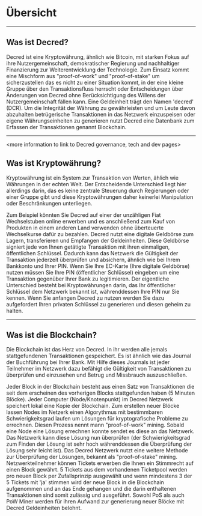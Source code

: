 # **Übersicht**

---

## <i class="fa icon-decred_symbol"></i> **Was ist Decred?**
Decred ist eine Kryptowährung, ähnlich wie Bitcoin, mit starken Fokus auf ihre Nutzergemeinschaft, demokratischer Regierung und nachhaltiger Finanzierung zur Weiterentwicklung der Technologie. Zum Einsatz kommt eine Mischform aus "proof-of-work" und "proof-of-stake" um sicherzustellen das es nicht zu einer Situation kommt, in der eine kleine Gruppe über den Transaktionsfluss herrscht oder Entscheidungen über Änderungen von Decred ohne Berücksichtigung des Willens der Nutzergemeinschaft fällen kann. Eine Geldeinheit trägt den Namen 'decred' (DCR). Um die Integrität der Währung zu gewährleisten und um Leute davon abzuhalten betrügerische Transaktionen in das Netzwerk einzuspeisen oder eigene Währungseinheiten zu generieren nutzt Decred eine Datenbank zum Erfassen der Transaktionen genannt Blockchain.

---

<more information to link to Decred governance, tech and dev pages>

## <i class="fa icon-cryptocurrency fa-lg"></i> **Was ist Kryptowährung?**
Kryptowährung ist ein System zur Transaktion von Werten, ählich wie Währungen in der echten Welt. Der Entscheidende Unterschied liegt hier allerdings darin, das es keine zentrale Steuerung durch Regierungen oder einer Gruppe gibt und diese Kryptowährungen daher keinerlei Manipulation oder Beschränkungen unterliegen.

Zum Beispiel könnten Sie Decred auf einer der unzähligen Fiat Wechselstuben online erwerben und es anschließend zum Kauf von Produkten in einem anderen Land verwenden ohne überteuerte Wechselkurse dafür zu bezahlen.
Decred nutzt eine digitale Geldbörse zum Lagern, transferieren und Empfangen der Geldeinheiten. Diese Geldbörse signiert jede von Ihnen getätigte Transaktion mit ihren einmaligen, öffentlichen Schlüssel. Dadurch kann das Netzwerk die Gültigkeit der Transaktion jederzeit überprüfen und absichern, ähnlich wie bei Ihrem Bankkonto und Ihrer PIN. Wenn Sie Ihre EC-Karte (Ihre digitale Geldbörse) nutzen müssen Sie Ihre PIN (öffentlicher Schlüssel) eingeben um eine Transaktion gegenüber Ihrer Bank zu legitimieren. Der eigentliche Unterschied besteht bei Kryptowährungen darin, das Ihr öffentlicher Schlüssel dem Netzwerk bekannt ist, währenddessen Ihre PIN nur Sie kennen. Wenn Sie anfangen Decred zu nutzen werden Sie dazu aufgefordert Ihren privaten Schlüssel zu generieren und diesen geheim zu halten.

---

## <i class="fa icon-block fa-lg"></i> **Was ist die Blockchain?**
Die Blockchain ist das Herz von Decred. In ihr werden alle jemals stattgefundenen Transaktionen gespeichert. Es ist ähnlich wie das Journal der Buchführung bei Ihrer Bank. Mit Hilfe dieses Journals ist jeder Teilnehmer im Netzwerk dazu befähigt die Gültigkeit von Transaktionen zu überprüfen und einzusehen und Betrug und Missbrauch auszuschließen.

Jeder Block in der Blockchain besteht aus einen Satz von Transaktionen die seit dem erscheinen des vorherigen Blocks stattgefunden haben (5 Minuten Blöcke). Jeder Computer (Node/Knotenpunkt) im Decred Netzwerk speichert lokal eine Kopie der Blockchain. Zum erstellen neuer Blöcke lassen Nodes im Netzerk einen Algorythmus mit bestimmbaren Schwierigkeitsgrad laufen um Lösungen für kryptografische Probleme zu errechnen. Diesen Prozess nennt mann "proof-of-work" mining. Sobald eine Node eine Lösung errechnen konnte sendet es diese an das Netzwerk. Das Netzwerk kann diese Lösung nun überprüfen (der Schwierigkeitsgrad zum Finden der Lösung ist sehr hoch währenddessen die Überprüfung der Lösung sehr leicht ist). Das Decred Netzwerk nutzt eine weitere Methode zur Überprüfung der Lösungen, bekannt als "proof-of-stake" mining. Netzwerkteilnehmer können Tickets erwerben die Ihnen ein Stimmrecht auf einen Block gewährt. 5 Tickets aus dem vorhandenen Ticketpool werden pro neuen Block per Zufallsprinzip ausgewählt und wenn mindestens 3 der 5 Tickets mit 'ja' stimmen wird der neue Block in die Blockchain aufgenommen und an das Ende gehangen und die darin enthaltenen Transaktionen sind somit zulässig und ausgeführt. Sowohl PoS als auch PoW Miner werden für ihren Aufwand zur generierung neuer Blöcke mit Decred Geldeinheiten belohnt.

<More information section to link to PoW and PoS guides>
